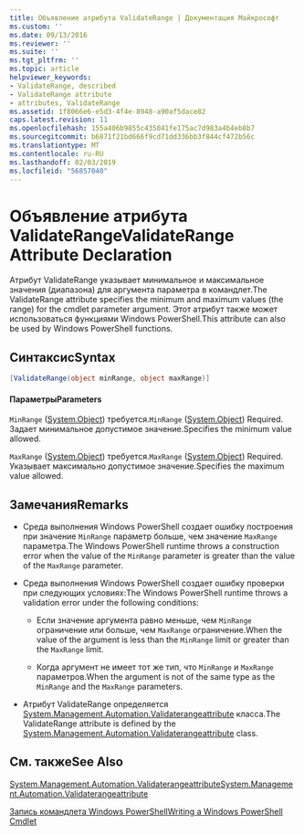 ```yaml
---
title: Объявление атрибута ValidateRange | Документация Майкрософт
ms.custom: ''
ms.date: 09/13/2016
ms.reviewer: ''
ms.suite: ''
ms.tgt_pltfrm: ''
ms.topic: article
helpviewer_keywords:
- ValidateRange, described
- ValidateRange attribute
- attributes, ValidateRange
ms.assetid: 1f8066e6-e5d3-4f4e-8948-a90af5dace82
caps.latest.revision: 11
ms.openlocfilehash: 155a406b9855c435041fe175ac7d983a4b4eb8b7
ms.sourcegitcommit: b6871f21bd666f9cd71dd336bb3f844cf472b56c
ms.translationtype: MT
ms.contentlocale: ru-RU
ms.lasthandoff: 02/03/2019
ms.locfileid: "56857040"
---
```

# <a name="validaterange-attribute-declaration"></a><span data-ttu-id="887f1-102">Объявление атрибута ValidateRange</span><span class="sxs-lookup"><span data-stu-id="887f1-102">ValidateRange Attribute Declaration</span></span>

<span data-ttu-id="887f1-103">Атрибут ValidateRange указывает минимальное и максимальное значения (диапазона) для аргумента параметра в командлет.</span><span class="sxs-lookup"><span data-stu-id="887f1-103">The ValidateRange attribute specifies the minimum and maximum values (the range) for the cmdlet parameter argument.</span></span> <span data-ttu-id="887f1-104">Этот атрибут также может использоваться функциями Windows PowerShell.</span><span class="sxs-lookup"><span data-stu-id="887f1-104">This attribute can also be used by Windows PowerShell functions.</span></span>

## <a name="syntax"></a><span data-ttu-id="887f1-105">Синтаксис</span><span class="sxs-lookup"><span data-stu-id="887f1-105">Syntax</span></span>

```csharp
[ValidateRange(object minRange, object maxRange)]
```

#### <a name="parameters"></a><span data-ttu-id="887f1-106">Параметры</span><span class="sxs-lookup"><span data-stu-id="887f1-106">Parameters</span></span>

<span data-ttu-id="887f1-107">`MinRange` ([System.Object](/dotnet/api/system.object)) требуется.</span><span class="sxs-lookup"><span data-stu-id="887f1-107">`MinRange` ([System.Object](/dotnet/api/system.object)) Required.</span></span> <span data-ttu-id="887f1-108">Задает минимальное допустимое значение.</span><span class="sxs-lookup"><span data-stu-id="887f1-108">Specifies the minimum value allowed.</span></span>

<span data-ttu-id="887f1-109">`MaxRange` ([System.Object](/dotnet/api/system.object)) требуется.</span><span class="sxs-lookup"><span data-stu-id="887f1-109">`MaxRange` ([System.Object](/dotnet/api/system.object)) Required.</span></span> <span data-ttu-id="887f1-110">Указывает максимально допустимое значение.</span><span class="sxs-lookup"><span data-stu-id="887f1-110">Specifies the maximum value allowed.</span></span>

## <a name="remarks"></a><span data-ttu-id="887f1-111">Замечания</span><span class="sxs-lookup"><span data-stu-id="887f1-111">Remarks</span></span>

- <span data-ttu-id="887f1-112">Среда выполнения Windows PowerShell создает ошибку построения при значение `MinRange` параметр больше, чем значение `MaxRange` параметра.</span><span class="sxs-lookup"><span data-stu-id="887f1-112">The Windows PowerShell runtime throws a construction error when the value of the `MinRange` parameter is greater than the value of the `MaxRange` parameter.</span></span>

- <span data-ttu-id="887f1-113">Среда выполнения Windows PowerShell создает ошибку проверки при следующих условиях:</span><span class="sxs-lookup"><span data-stu-id="887f1-113">The Windows PowerShell runtime throws a validation error under the following conditions:</span></span>

    - <span data-ttu-id="887f1-114">Если значение аргумента равно меньше, чем `MinRange` ограничение или больше, чем `MaxRange` ограничение.</span><span class="sxs-lookup"><span data-stu-id="887f1-114">When the value of the argument is less than the `MinRange` limit or greater than the `MaxRange` limit.</span></span>

    - <span data-ttu-id="887f1-115">Когда аргумент не имеет тот же тип, что `MinRange` и `MaxRange` параметров.</span><span class="sxs-lookup"><span data-stu-id="887f1-115">When the argument is not of the same type as the `MinRange` and the `MaxRange` parameters.</span></span>

- <span data-ttu-id="887f1-116">Атрибут ValidateRange определяется [System.Management.Automation.Validaterangeattribute](/dotnet/api/System.Management.Automation.ValidateRangeAttribute) класса.</span><span class="sxs-lookup"><span data-stu-id="887f1-116">The ValidateRange attribute is defined by the [System.Management.Automation.Validaterangeattribute](/dotnet/api/System.Management.Automation.ValidateRangeAttribute) class.</span></span>

## <a name="see-also"></a><span data-ttu-id="887f1-117">См. также</span><span class="sxs-lookup"><span data-stu-id="887f1-117">See Also</span></span>

[<span data-ttu-id="887f1-118">System.Management.Automation.Validaterangeattribute</span><span class="sxs-lookup"><span data-stu-id="887f1-118">System.Management.Automation.Validaterangeattribute</span></span>](/dotnet/api/System.Management.Automation.ValidateRangeAttribute)

[<span data-ttu-id="887f1-119">Запись командлета Windows PowerShell</span><span class="sxs-lookup"><span data-stu-id="887f1-119">Writing a Windows PowerShell Cmdlet</span></span>](./writing-a-windows-powershell-cmdlet.md)
